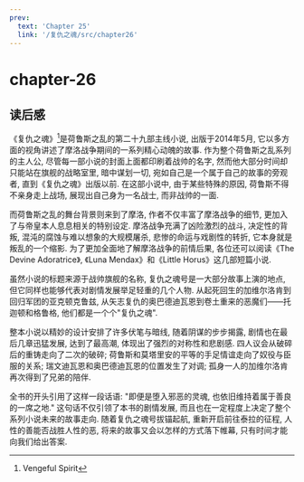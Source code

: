```yaml
---
prev:
  text: 'Chapter 25'
  link: '/复仇之魂/src/chapter26'
---
```


# chapter-26

## 读后感

《复仇之魂》[^1]是荷鲁斯之乱的第二十九部主线小说, 出版于2014年5月, 它以多方面的视角讲述了摩洛战争期间的一系列精心动魄的故事. 作为整个荷鲁斯之乱系列的主人公, 尽管每一部小说的封面上面都印刷着战帅的名字, 然而他大部分时间却只能站在旗舰的战略室里, 暗中谋划一切, 宛如自己是一个属于自己的故事的旁观者, 直到《复仇之魂》出版以前. 在这部小说中, 由于某些特殊的原因, 荷鲁斯不得不亲身走上战场, 展现出自己身为一名战士, 而非战帅的一面.

而荷鲁斯之乱的舞台背景则来到了摩洛, 作者不仅丰富了摩洛战争的细节, 更加入了与帝皇本人息息相关的特别设定. 摩洛战争充满了凶险激烈的战斗, 决定性的背叛, 混沌的腐蚀与难以想象的大规模屠杀, 悲惨的命运与戏剧性的转折, 它本身就是叛乱的一个缩影. 为了更加全面地了解摩洛战争的前情后果, 各位还可以阅读《The Devine Adoratrice》, 《Luna Mendax》和《Little Horus》这几部短篇小说.

虽然小说的标题来源于战帅旗舰的名称, 复仇之魂号是一大部分故事上演的地点, 但它同样也能够代表对剧情发展举足轻重的几个人物. 从起死回生的加维尔洛肯到回归军团的亚克顿克鲁兹, 从矢志复仇的奥巴德迪瓦恩到卷土重来的恶魔们——托迦顿和格鲁格, 他们都是一个个"复仇之魂".

整本小说以精妙的设计安排了许多伏笔与暗线, 随着阴谋的步步揭露, 剧情也在最后几章迅猛发展, 达到了最高潮, 体现出了强烈的对称性和悲剧感. 四人议会从破碎后的重铸走向了二次的破碎; 荷鲁斯和莫塔里安的平等的手足情谊走向了奴役与臣服的关系; 瑞文迪瓦恩和奥巴德迪瓦恩的位置发生了对调; 孤身一人的加维尔洛肯再次得到了兄弟的陪伴.

全书的开头引用了这样一段话语: "即便是堕入邪恶的灵魂, 也依旧维持着属于善良的一席之地." 这句话不仅引领了本书的剧情发展, 而且也在一定程度上决定了整个系列小说未来的故事走向. 随着复仇之魂号拔锚起航, 重新开启前往泰拉的征程, 人性的善能否战胜人性的恶, 将来的故事又会以怎样的方式落下帷幕, 只有时间才能向我们给出答案.

[^1]: Vengeful Spirit
